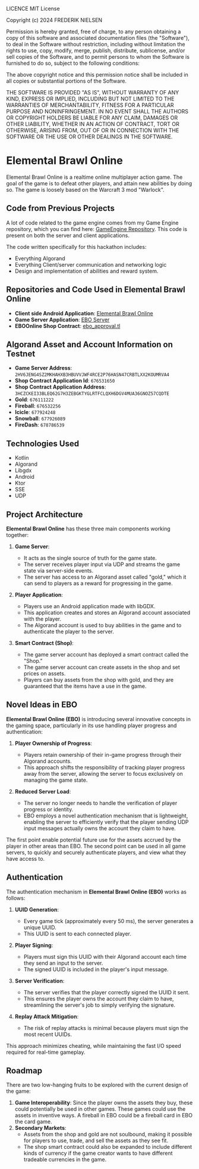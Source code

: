 LICENCE
MIT License

Copyright (c) 2024 FREDERIK NIELSEN

Permission is hereby granted, free of charge, to any person obtaining a copy
of this software and associated documentation files (the "Software"), to deal
in the Software without restriction, including without limitation the rights
to use, copy, modify, merge, publish, distribute, sublicense, and/or sell
copies of the Software, and to permit persons to whom the Software is
furnished to do so, subject to the following conditions:

The above copyright notice and this permission notice shall be included in all
copies or substantial portions of the Software.

THE SOFTWARE IS PROVIDED "AS IS", WITHOUT WARRANTY OF ANY KIND, EXPRESS OR
IMPLIED, INCLUDING BUT NOT LIMITED TO THE WARRANTIES OF MERCHANTABILITY,
FITNESS FOR A PARTICULAR PURPOSE AND NONINFRINGEMENT. IN NO EVENT SHALL THE
AUTHORS OR COPYRIGHT HOLDERS BE LIABLE FOR ANY CLAIM, DAMAGES OR OTHER
LIABILITY, WHETHER IN AN ACTION OF CONTRACT, TORT OR OTHERWISE, ARISING FROM,
OUT OF OR IN CONNECTION WITH THE SOFTWARE OR THE USE OR OTHER DEALINGS IN THE
SOFTWARE.

# Elemental Brawl Online

Elemental Brawl Online is a realtime online multiplayer action game. 
The goal of the game is to defeat other players, and attain new
abilities by doing so. The game is loosely based on the Warcraft
3 mod "Warlock". 

## Code from Previous Projects

A lot of code related to the game engine comes from my Game Engine repository, which you can find here: [GameEngine Repository](https://github.com/freddy212/GameEngine).
This code is present on both the server and client applications. 

The code written specifically for this hackathon includes:
- Everything Algorand
- Everything Client/server communication and networking logic
- Design and implementation of abilities and reward system.

## Repositories and Code Used in Elemental Brawl Online

- **Client side Android Application**: [Elemental Brawl Online](https://github.com/freddyblockchain/Elemental-Brawl-Online)
- **Game Server Application**: [EBO Server](https://github.com/freddyblockchain/EBOServer)
- **EBOOnline Shop Contract**: [ebo_approval.tl](https://github.com/freddyblockchain/Tealish-Contracts)

## Algorand Asset and Account Information on Testnet

- **Game Server Address**: `2HV6JENG4SZ2MKHAHXB3HBUVVJWF4RCE2P76HASN47CRBTLXX2KOUMRVA4`
- **Shop Contract Application Id**: `676531650` 
- **Shop Contract Application Address**: `3HCZCKEI33BLEQ62G7H3ZEBGKTYGLRTFCLQXH6DGV4MUA36GNOZ57CQDTE`
- **Gold**: `676111222`
- **Fireball**: `676532256`
- **Icicle**: `677924248`
- **Snowball**: `677926089`
- **FireDash**: `678786539`

## Technologies Used

- Kotlin
- Algorand
- Libgdx
- Android
- Ktor
- SSE
- UDP

## Project Architecture

**Elemental Brawl Online** has these three main components working together:

1. **Game Server**:
    - It acts as the single source of truth for the game state.
    - The server receives player input via UDP and streams the game state via server-side events.
    - The server has access to an Algorand asset called "gold," which it can send to players as a reward for progressing in the game.

2. **Player Application**:
    - Players use an Android application made with libGDX.
    - This application creates and stores an Algorand account associated with the player.
    - The Algorand account is used to buy abilities in the game and to authenticate the player to the server.

3. **Smart Contract (Shop)**:
    - The game server account has deployed a smart contract called the "Shop."
    - The game server account can create assets in the shop and set prices on assets.
    - Players can buy assets from the shop with gold, and they are guaranteed that the items have a use in the game.

## Novel Ideas in EBO

**Elemental Brawl Online (EBO)** is introducing several innovative concepts in the gaming space, particularly in its use handling player progress and authentication:

1. **Player Ownership of Progress**:
    - Players retain ownership of their in-game progress through their Algorand accounts.
    - This approach shifts the responsibility of tracking player progress away from the server, allowing the server to focus exclusively on managing the game state.

2. **Reduced Server Load**:
    - The server no longer needs to handle the verification of player progress or identity.
    - EBO employs a novel authentication mechanism that is lightweight, enabling the server to efficiently verify that the player sending UDP input messages actually owns the account they claim to have.

The first point enable potential future use for the assets accrued by the player in other areas than EBO.
The second point can be used in all game servers, to quickly and securely authenticate players, and view
what they have access to. 

## Authentication

The authentication mechanism in **Elemental Brawl Online (EBO)** works as follows:

1. **UUID Generation**:
    - Every game tick (approximately every 50 ms), the server generates a unique UUID.
    - This UUID is sent to each connected player.

2. **Player Signing**:
    - Players must sign this UUID with their Algorand account each time they send an input to the server.
    - The signed UUID is included in the player's input message.

3. **Server Verification**:
    - The server verifies that the player correctly signed the UUID it sent.
    - This ensures the player owns the account they claim to have, streamlining the server's job to simply verifying the signature.

4. **Replay Attack Mitigation**:
    - The risk of replay attacks is minimal because players must sign the most recent UUIDs.

This approach minimizes cheating, while maintaining the fast I/O speed required for real-time gameplay.



## Roadmap

There are two low-hanging fruits to be explored with the current design of the game:

1. **Game Interoperability**: Since the player owns the assets they buy, these could potentially be used in other games. These games could use the assets in inventive ways. A fireball in EBO could be a fireball card in EBO the card game.
2. **Secondary Markets**:
   - Assets from the shop and gold are not soulbound, making it possible for players to use, trade, and sell the assets as they see fit.
   - The shop smart contract could also be expanded to include different kinds of currency if the game creator wants to have different tradeable currencies in the game.


